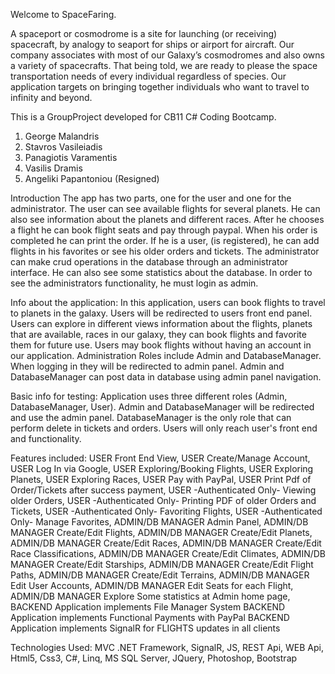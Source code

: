 Welcome to SpaceFaring.

A spaceport or cosmodrome is a site for launching (or receiving) spacecraft, by analogy to seaport for
ships or airport for aircraft. Our company associates with most of our Galaxy’s cosmodromes and also
owns a variety of spacecrafts.
That being told, we are ready to please the space transportation needs of every individual regardless of
species. Our application targets on bringing together individuals who want to travel to infinity and
beyond.

This is a GroupProject developed for CB11 C# Coding Bootcamp.
1. George Malandris
2. Stavros Vasileiadis
3. Panagiotis Varamentis
4. Vasilis Dramis
5. Angeliki Papantoniou (Resigned)

Introduction
The app has two parts, one for the user and one for the administrator.
The user can see available flights for several planets. He can also see information about the planets and
different races. After he chooses a flight he can book flight seats and pay through paypal. When his
order is completed he can print the order. If he is a user, (is registered), he can add flights in his
favorites or see his older orders and tickets.
The administrator can make crud operations in the database through an administrator interface. He
can also see some statistics about the database. In order to see the administrators functionality, he
must login as admin.

Info about the application:
In this application, users can book flights to travel to planets in the galaxy.
Users will be redirected to users front end panel.
Users can explore in different views information about the flights, planets that are available, races
in our galaxy, they can book flights and favorite them for future use.
Users may book flights without having an account in our application.
Administration Roles include Admin and DatabaseManager.
When logging in they will be redirected to admin panel.
Admin and DatabaseManager can post data in database using admin panel navigation.

Basic info for testing:
Application uses three different roles (Admin, DatabaseManager, User).
Admin and DatabaseManager will be redirected and use the admin panel.
DatabaseManager is the only role that can perform delete in tickets and orders.
Users will only reach user's front end and functionality.

Features included:
USER Front End View,
USER Create/Manage Account,
USER Log In via Google,
USER Exploring/Booking Flights,
USER Exploring Planets,
USER Exploring Races,
USER Pay with PayPal,
USER Print Pdf of Order/Tickets after success payment,
USER -Authenticated Only- Viewing older Orders,
USER -Authenticated Only- Printing PDF of older Orders and Tickets,
USER -Authenticated Only- Favoriting Flights,
USER -Authenticated Only- Manage Favorites,
ADMIN/DB MANAGER Admin Panel,
ADMIN/DB MANAGER Create/Edit Flights,
ADMIN/DB MANAGER Create/Edit Planets,
ADMIN/DB MANAGER Create/Edit Races,
ADMIN/DB MANAGER Create/Edit Race Classifications,
ADMIN/DB MANAGER Create/Edit Climates,
ADMIN/DB MANAGER Create/Edit Starships,
ADMIN/DB MANAGER Create/Edit Flight Paths,
ADMIN/DB MANAGER Create/Edit Terrains,
ADMIN/DB MANAGER Edit User Accounts,
ADMIN/DB MANAGER Edit Seats for each Flight,
ADMIN/DB MANAGER Explore Some statistics at Admin home page,
BACKEND Application implements File Manager System
BACKEND Application implements Functional Payments with PayPal
BACKEND Application implements SignalR for FLIGHTS updates in all clients

Technologies Used:
MVC .NET Framework, SignalR, JS, REST Api, WEB Api, Html5, Css3, C#, Linq, MS SQL Server, JQuery,
Photoshop, Bootstrap
